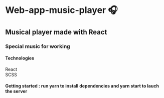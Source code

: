 # Web-app-music-player 🎧

## Musical player made with React 
### Special music for working

#### Technologies

React<br>
SCSS

#### Getting started : run yarn to install dependencies and yarn start to lauch the server
